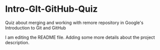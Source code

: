 # Intro-GIt-GitHub-Quiz
Quiz about merging and working with remore repository in Google's Introduction to Git and GitHub

I am editing the README file. Adding some more details about the project description.


